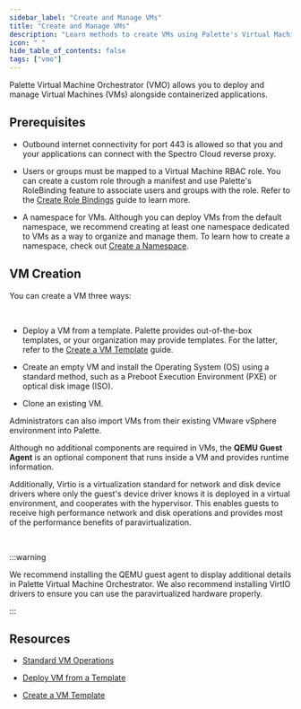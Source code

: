 ```yaml
---
sidebar_label: "Create and Manage VMs"
title: "Create and Manage VMs"
description: "Learn methods to create VMs using Palette's Virtual Machine Orchestrator.."
icon: " "
hide_table_of_contents: false
tags: ["vmo"]
---
```


Palette Virtual Machine Orchestrator (VMO) allows you to deploy and manage Virtual Machines (VMs) alongside
containerized applications.

## Prerequisites

- Outbound internet connectivity for port 443 is allowed so that you and your applications can connect with the Spectro
  Cloud reverse proxy.

- Users or groups must be mapped to a Virtual Machine RBAC role. You can create a custom role through a manifest and use
  Palette's RoleBinding feature to associate users and groups with the role. Refer to the
  [Create Role Bindings](../../clusters/cluster-management/cluster-rbac.md#create-role-bindings) guide to learn more.

- A namespace for VMs. Although you can deploy VMs from the default namespace, we recommend creating at least one
  namespace dedicated to VMs as a way to organize and manage them. To learn how to create a namespace, check out
  [Create a Namespace](../../clusters/cluster-management/namespace-management.md#create-a-namespace).

## VM Creation

You can create a VM three ways:

<br />

- Deploy a VM from a template. Palette provides out-of-the-box templates, or your organization may provide templates.
  For the latter, refer to the [Create a VM Template](create-vm-template.md) guide.

- Create an empty VM and install the Operating System (OS) using a standard method, such as a Preboot Execution
  Environment (PXE) or optical disk image (ISO).

- Clone an existing VM.

Administrators can also import VMs from their existing VMware vSphere environment into Palette.

Although no additional components are required in VMs, the **QEMU Guest Agent** is an optional component that runs
inside a VM and provides runtime information.

Additionally, Virtio is a virtualization standard for network and disk device drivers where only the guest's device
driver knows it is deployed in a virtual environment, and cooperates with the hypervisor. This enables guests to receive
high performance network and disk operations and provides most of the performance benefits of paravirtualization.

<br />

:::warning

We recommend installing the QEMU guest agent to display additional details in Palette Virtual Machine Orchestrator. We
also recommend installing VirtIO drivers to ensure you can use the paravirtualized hardware properly.

:::

## Resources

- [Standard VM Operations](standard-vm-operations/standard-vm-operations.md)

- [Deploy VM from a Template](standard-vm-operations/deploy-vm-from-template.md)

- [Create a VM Template](create-vm-template.md)
